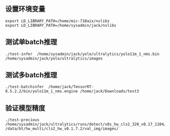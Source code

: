 <!--
 * @FilePath: /jack/bt_alg_api/cv_detection/nvidia/test-yoloe2e/readme.md
 * @Copyright: 无锡宝通智能科技股份有限公司
 * @Author: jiajunjie@boton-tech.com
 * @LastEditTime: 2024-11-07 16:34:06
-->
## 设置环境变量
```
export LD_LIBRARY_PATH=/home/mic-710aix/nvlibs
export LD_LIBRARY_PATH=/home/sysadmin/jack/nvlibs
```
## 测试单batch推理
```
./test-infer  /home/sysadmin/jack/yolo/ultralytics/yolo11m_1_nms.bin /home/sysadmin/jack/yolo/ultralytics/images
```
## 测试多batch推理
```
./test-batchinfer  /home/jack/TensorRT-8.5.2.2/bin/yolo11m_1_nms.engine /home/jack/Downloads/test3

```
## 验证模型精度
```
./test-precious /home/sysadmin/jack/ultralytics/runs/detect/v8s_hw_cls2_320_v0.17_1104/weights/model8e2e_b16s_20241104_cls2_320_v0.17.bin /data/bt/hw_multi/cls2_hw_v0.1.7.2/val_img/images/ 
```
